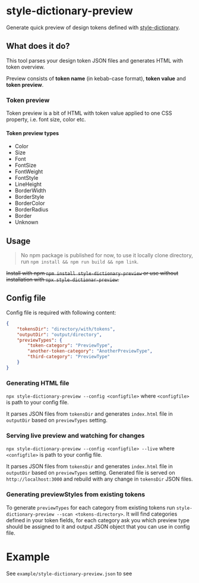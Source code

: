 # style-dictionary-preview

Generate quick preview of design tokens defined with [style-dictionary](https://github.com/amzn/style-dictionary).

## What does it do?

This tool parses your design token JSON files and generates HTML with token overview.

Preview consists of **token name** (in kebab-case format), **token value** and **token preview**.

### Token preview

Token preview is a bit of HTML with token value applied to one CSS property, i.e. font size, color etc.

#### Token preview types
*	Color
*	Size
*	Font
*	FontSize
*	FontWeight
*	FontStyle
*	LineHeight
*	BorderWidth
*	BorderStyle
*	BorderColor
*	BorderRadius
*	Border
*	Unknown

## Usage
> No npm package is published for now, to use it locally clone directory, run `npm install && npm run build && npm link`. 

<del>Install with npm `npm install style-dictionary-preview` or use without installation with `npx style-dictionar-preview`.</del>

## Config file

Config file is required with following content:

```json
{
	"tokensDir": "directory/with/tokens",
	"outputDir": "output/directory",
	"previewTypes": {
		"token-category": "PreviewType",
		"another-token-category": "AnotherPreviewType",
		"third-category": "PreviewType"
	}
}

```
### Generating HTML file
`npx style-dictionary-preview --config <configfile>` where `<configfile>` is path to your config file.

It parses JSON files from `tokensDir` and generates `index.html` file in `outputDir` based on `previewTypes` setting.  

### Serving live preview and watching for changes
`npx style-dictionary-preview --config <configfile> --live` where `<configfile>` is path to your config file.

It parses JSON files from `tokensDir` and generates `index.html` file in `outputDir` based on `previewTypes` setting.
Generated file is served on `http://localhost:3000` and rebuild with any change in `tokensDir` JSON files. 
### Generating previewStyles from existing tokens
To generate `previewTypes` for each category from existing tokens run `style-dictionary-preview --scan <tokens-directory>`.
It will find categories defined in your token fields, for each category ask you which preview type should be assigned to it and output JSON object that you can use in config file.


# Example
See `example/style-dictionary-preview.json` to see 



